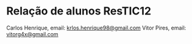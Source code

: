 # Relação de alunos ResTIC12

Carlos Henrique, email: krlos.henrique98@gmail.com
Vitor Pires, email: vitorg4x@gmail.com
